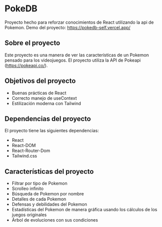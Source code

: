 # PokeDB
Proyecto hecho para reforzar conocimientos de React utilizando la api de Pokemon.
Demo del proyecto: https://pokedb-self.vercel.app/

## Sobre el proyecto

Este proyecto es una manera de ver las características de un Pokemon pensado para los videojuegos. El proyecto utiliza la API de Pokeapi (https://pokeapi.co/). 

## Objetivos del proyecto

* Buenas prácticas de React
* Correcto manejo de useContext
* Estilización moderna con Tailwind

## Dependencias del proyecto

El proyecto tiene las siguientes dependencias:

* React
* React-DOM
* React-Router-Dom
* Tailwind.css

## Características del proyecto

* Filtrar por tipo de Pokemon
* Scrolleo infinito
* Búsqueda de Pokemon por nombre
* Detalles de cada Pokemon
* Defensas y debilidades del Pokemon
* Estadísticas del Pokemon de manera gráfica usando los cálculos de los juegos originales
* Árbol de evoluciones con sus condiciones
